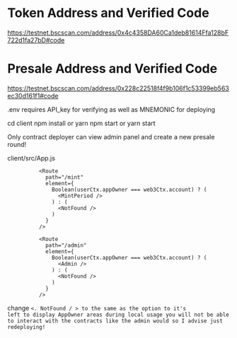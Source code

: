 # Token Address and Verified Code

https://testnet.bscscan.com/address/0x4c4358DA60Ca1deb81614Ffa128bF722d1fa27bD#code

# Presale Address and Verified Code

https://testnet.bscscan.com/address/0x228c22518f4f9b106f1c53399eb563ec30d161f1#code

.env requires API_key for verifying as well as MNEMONIC for deploying

cd client
npm install or yarn
npm start or yarn start

Only contract deployer can view admin panel and create a new presale round!

client/src/App.js

              <Route
                path="/mint"
                element={
                  Boolean(userCtx.appOwner === web3Ctx.account) ? (
                    <MintPeriod />
                  ) : (
                    <NotFound />
                  )
                }
              />

              <Route
                path="/admin"
                element={
                  Boolean(userCtx.appOwner === web3Ctx.account) ? (
                    <Admin />
                  ) : (
                    <NotFound />
                  )
                }
              />

change <code><. NotFound / > to the same as the option to it's left to display AppOwner areas during local usage
you will not be able to interact with the contracts like the admin would so I advise just redeploying!
